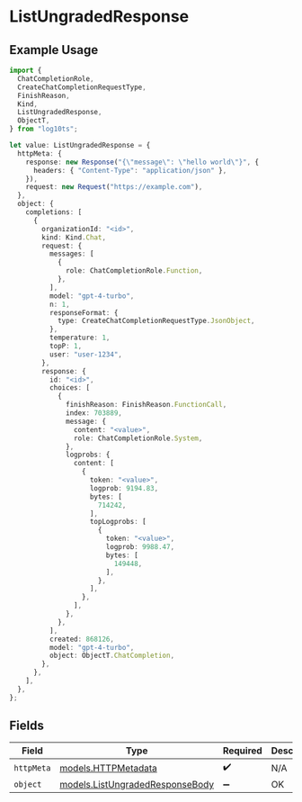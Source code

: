 # ListUngradedResponse

## Example Usage

```typescript
import {
  ChatCompletionRole,
  CreateChatCompletionRequestType,
  FinishReason,
  Kind,
  ListUngradedResponse,
  ObjectT,
} from "log10ts";

let value: ListUngradedResponse = {
  httpMeta: {
    response: new Response("{\"message\": \"hello world\"}", {
      headers: { "Content-Type": "application/json" },
    }),
    request: new Request("https://example.com"),
  },
  object: {
    completions: [
      {
        organizationId: "<id>",
        kind: Kind.Chat,
        request: {
          messages: [
            {
              role: ChatCompletionRole.Function,
            },
          ],
          model: "gpt-4-turbo",
          n: 1,
          responseFormat: {
            type: CreateChatCompletionRequestType.JsonObject,
          },
          temperature: 1,
          topP: 1,
          user: "user-1234",
        },
        response: {
          id: "<id>",
          choices: [
            {
              finishReason: FinishReason.FunctionCall,
              index: 703889,
              message: {
                content: "<value>",
                role: ChatCompletionRole.System,
              },
              logprobs: {
                content: [
                  {
                    token: "<value>",
                    logprob: 9194.83,
                    bytes: [
                      714242,
                    ],
                    topLogprobs: [
                      {
                        token: "<value>",
                        logprob: 9988.47,
                        bytes: [
                          149448,
                        ],
                      },
                    ],
                  },
                ],
              },
            },
          ],
          created: 868126,
          model: "gpt-4-turbo",
          object: ObjectT.ChatCompletion,
        },
      },
    ],
  },
};
```

## Fields

| Field                                                                    | Type                                                                     | Required                                                                 | Description                                                              |
| ------------------------------------------------------------------------ | ------------------------------------------------------------------------ | ------------------------------------------------------------------------ | ------------------------------------------------------------------------ |
| `httpMeta`                                                               | [models.HTTPMetadata](../models/httpmetadata.md)                         | :heavy_check_mark:                                                       | N/A                                                                      |
| `object`                                                                 | [models.ListUngradedResponseBody](../models/listungradedresponsebody.md) | :heavy_minus_sign:                                                       | OK                                                                       |